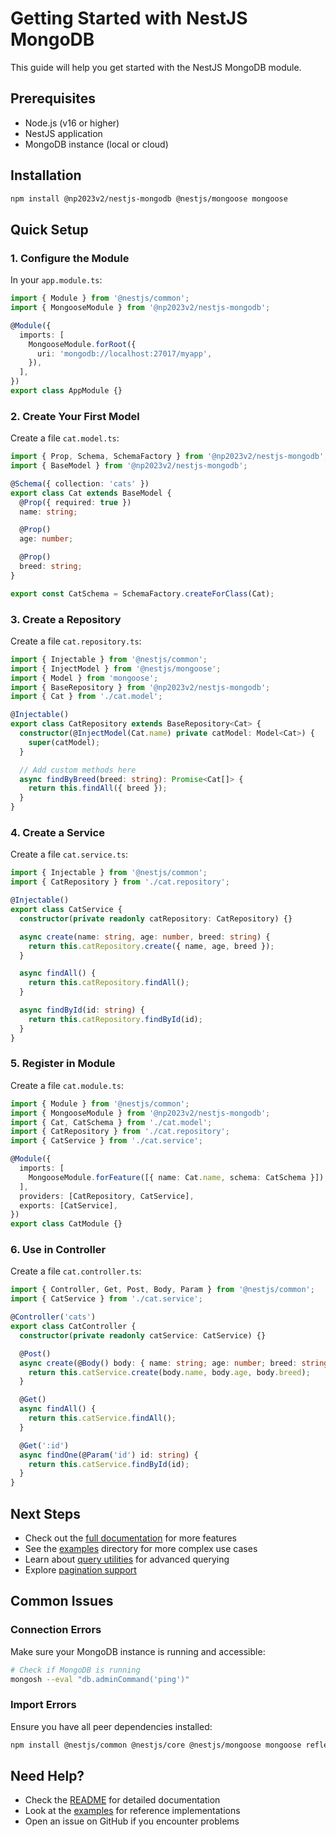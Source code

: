# Getting Started with NestJS MongoDB

This guide will help you get started with the NestJS MongoDB module.

## Prerequisites

- Node.js (v16 or higher)
- NestJS application
- MongoDB instance (local or cloud)

## Installation

```bash
npm install @np2023v2/nestjs-mongodb @nestjs/mongoose mongoose
```

## Quick Setup

### 1. Configure the Module

In your `app.module.ts`:

```typescript
import { Module } from '@nestjs/common';
import { MongooseModule } from '@np2023v2/nestjs-mongodb';

@Module({
  imports: [
    MongooseModule.forRoot({
      uri: 'mongodb://localhost:27017/myapp',
    }),
  ],
})
export class AppModule {}
```

### 2. Create Your First Model

Create a file `cat.model.ts`:

```typescript
import { Prop, Schema, SchemaFactory } from '@np2023v2/nestjs-mongodb';
import { BaseModel } from '@np2023v2/nestjs-mongodb';

@Schema({ collection: 'cats' })
export class Cat extends BaseModel {
  @Prop({ required: true })
  name: string;

  @Prop()
  age: number;

  @Prop()
  breed: string;
}

export const CatSchema = SchemaFactory.createForClass(Cat);
```

### 3. Create a Repository

Create a file `cat.repository.ts`:

```typescript
import { Injectable } from '@nestjs/common';
import { InjectModel } from '@nestjs/mongoose';
import { Model } from 'mongoose';
import { BaseRepository } from '@np2023v2/nestjs-mongodb';
import { Cat } from './cat.model';

@Injectable()
export class CatRepository extends BaseRepository<Cat> {
  constructor(@InjectModel(Cat.name) private catModel: Model<Cat>) {
    super(catModel);
  }

  // Add custom methods here
  async findByBreed(breed: string): Promise<Cat[]> {
    return this.findAll({ breed });
  }
}
```

### 4. Create a Service

Create a file `cat.service.ts`:

```typescript
import { Injectable } from '@nestjs/common';
import { CatRepository } from './cat.repository';

@Injectable()
export class CatService {
  constructor(private readonly catRepository: CatRepository) {}

  async create(name: string, age: number, breed: string) {
    return this.catRepository.create({ name, age, breed });
  }

  async findAll() {
    return this.catRepository.findAll();
  }

  async findById(id: string) {
    return this.catRepository.findById(id);
  }
}
```

### 5. Register in Module

Create a file `cat.module.ts`:

```typescript
import { Module } from '@nestjs/common';
import { MongooseModule } from '@np2023v2/nestjs-mongodb';
import { Cat, CatSchema } from './cat.model';
import { CatRepository } from './cat.repository';
import { CatService } from './cat.service';

@Module({
  imports: [
    MongooseModule.forFeature([{ name: Cat.name, schema: CatSchema }]),
  ],
  providers: [CatRepository, CatService],
  exports: [CatService],
})
export class CatModule {}
```

### 6. Use in Controller

Create a file `cat.controller.ts`:

```typescript
import { Controller, Get, Post, Body, Param } from '@nestjs/common';
import { CatService } from './cat.service';

@Controller('cats')
export class CatController {
  constructor(private readonly catService: CatService) {}

  @Post()
  async create(@Body() body: { name: string; age: number; breed: string }) {
    return this.catService.create(body.name, body.age, body.breed);
  }

  @Get()
  async findAll() {
    return this.catService.findAll();
  }

  @Get(':id')
  async findOne(@Param('id') id: string) {
    return this.catService.findById(id);
  }
}
```

## Next Steps

- Check out the [full documentation](README.md) for more features
- See the [examples](examples/) directory for more complex use cases
- Learn about [query utilities](README.md#query-utilities) for advanced querying
- Explore [pagination support](README.md#pagination-example)

## Common Issues

### Connection Errors

Make sure your MongoDB instance is running and accessible:

```bash
# Check if MongoDB is running
mongosh --eval "db.adminCommand('ping')"
```

### Import Errors

Ensure you have all peer dependencies installed:

```bash
npm install @nestjs/common @nestjs/core @nestjs/mongoose mongoose reflect-metadata rxjs
```

## Need Help?

- Check the [README](README.md) for detailed documentation
- Look at the [examples](examples/) for reference implementations
- Open an issue on GitHub if you encounter problems
